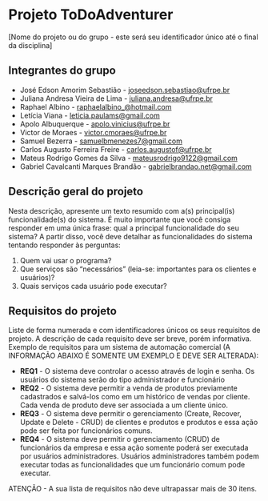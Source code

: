 # Projeto ToDoAdventurer
[Nome do projeto ou do grupo - este será seu identificador único até o final da disciplina]

## Integrantes do grupo 

 * José Edson Amorim Sebastião - joseedson.sebastiao@ufrpe.br
 * Juliana Andresa Vieira de Lima - juliana.andresa@ufrpe.br
 * Raphael Albino - raphaelalbino_@hotmail.com
 * Letícia Viana - leticia.paulams@gmail.com
 * Apolo Albuquerque - apolo.vinicius@ufrpe.br
 * Victor de Moraes - victor.cmoraes@ufrpe.br
 * Samuel Bezerra - samuelbmenezes7@gmail.com
 * Carlos Augusto Ferreira Freire - carlos.augustof@ufrpe.br
 * Mateus Rodrigo Gomes da Silva - mateusrodrigo9122@gmail.com
 * Gabriel Cavalcanti Marques Brandão - gabrielbrandao.net@gmail.com

## Descrição geral do projeto 
Nesta descrição, apresente um texto resumido com a(s) principal(is) funcionalidade(s) do sistema. 
É muito importante que você consiga responder em uma única frase: qual a principal funcionalidade do seu sistema? 
A partir disso, você deve detalhar as funcionalidades do sistema tentando responder às perguntas:
 1. Quem vai usar o programa?
 2. Que serviços são “necessários” (leia-se: importantes para os clientes e usuários)?
 3. Quais serviços cada usuário pode executar?

## Requisitos do projeto
Liste de forma numerada e com identificadores únicos os seus requisitos de projeto. 
A descrição de cada requisito deve ser breve, porém informativa. 
Exemplo de requisitos para um sistema de automação comercial (A INFORMAÇÃO ABAIXO É SOMENTE UM EXEMPLO E DEVE SER ALTERADA):
 * **REQ1** - O sistema deve controlar o acesso através de login e senha. Os usuários do sistema serão do tipo administrador e funcionário
 * **REQ2** - O sistema deve permitir a venda de produtos previamente cadastrados e salvá-los como em um histórico de vendas por cliente. Cada venda de produto deve ser associada a um cliente único.
 * **REQ3** - O sistema deve permitir o gerenciamento (Create, Recover, Update e Delete - CRUD) de clientes e produtos e produtos e essa ação pode ser feita por funcionários comuns.
 * **REQ4** - O sistema deve permitir o gerenciamento (CRUD) de funcionários da empresa e essa ação somente poderá ser executada por usuários administradores. Usuários administradores também podem executar todas as funcionalidades que um funcionário comum pode executar.

ATENÇÃO - A sua lista de requisitos não deve ultrapassar mais de 30 itens.

